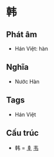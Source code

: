 # 韩

## Phát âm
* Hán Việt: hàn

## Nghĩa
* Nước Hàn

## Tags
* Hán Việt

## Cấu trúc
* 韩 = [𠦝](𠦝.md) [韦](韦.md)

<script>window.HANZI_FIELD='韩';</script>